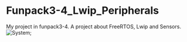 # Funpack3-4_Lwip_Peripherals
My project in funpack3-4. A project about FreeRTOS, Lwip and Sensors. 
![System](https://github.com/Faxci-yet/Funpack3-4_Lwip_Peripherals/blob/main/system.png,"system");
